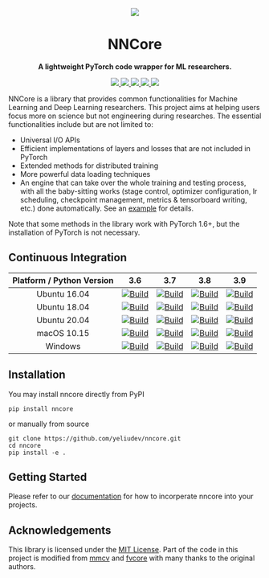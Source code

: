 <p align="center">
  <img src="https://raw.githubusercontent.com/yeliudev/nncore/main/.github/nncore-logo.svg">
</p>

<h1 align="center">NNCore</h1>

<p align="center">
  <strong>A lightweight PyTorch code wrapper for ML researchers.</strong>
</p>

<p align="center">
  <a href="https://pypi.org/project/nncore">
    <img src="https://badgen.net/pypi/v/nncore?label=PyPI&icon=pypi&cache=600">
  </a>
  <a href="https://github.com/yeliudev/nncore/blob/main/LICENSE">
    <img src="https://badgen.net/github/license/yeliudev/nncore?label=License&cache=600">
  </a>
  <a href="https://coveralls.io/github/yeliudev/nncore?branch=main">
    <img src="https://badgen.net/coveralls/c/github/yeliudev/nncore/main?label=Coverage&cache=600">
  </a>
  <a href="https://gitter.im/nncore-dev/community?utm_source=share-link&utm_medium=link&utm_campaign=share-link">
    <img src="https://badgen.net/badge/Chat/on%20gitter/cyan?icon=gitter&cache=600">
  </a>
  <a href="https://www.codacy.com/gh/yeliudev/nncore/dashboard?utm_source=github.com&amp;utm_medium=referral&amp;utm_content=yeliudev/nncore&amp;utm_campaign=Badge_Grade">
    <img src="https://badgen.net/codacy/grade/2a8a24217cfe4263bb6b02298706a237?label=Code%20Quality&icon=codacy&cache=600">
  </a>
</p>

NNCore is a library that provides common functionalities for Machine Learning and Deep Learning researchers. This project aims at helping users focus more on science but not engineering during researches. The essential functionalities include but are not limited to:

- Universal I/O APIs
- Efficient implementations of layers and losses that are not included in PyTorch
- Extended methods for distributed training
- More powerful data loading techniques
- An engine that can take over the whole training and testing process, with all the baby-sitting works (stage control, optimizer configuration, lr scheduling, checkpoint management, metrics & tensorboard writing, etc.) done automatically. See an [example](https://github.com/yeliudev/nncore/blob/main/examples/mnist.py) for details.

Note that some methods in the library work with PyTorch 1.6+, but the installation of PyTorch is not necessary.

## Continuous Integration

| Platform / Python Version | 3.6 | 3.7 | 3.8 | 3.9 |
| :-: | :-: | :-: | :-: | :-: |
| Ubuntu 16.04 | [![Build](https://badgen.net/runkit/yeliudev/nncore-badge/0?icon=github&cache=600)][link] | [![Build](https://badgen.net/runkit/yeliudev/nncore-badge/1?icon=github&cache=600)][link] | [![Build](https://badgen.net/runkit/yeliudev/nncore-badge/2?icon=github&cache=600)][link] | [![Build](https://badgen.net/runkit/yeliudev/nncore-badge/3?icon=github&cache=600)][link] |
| Ubuntu 18.04 | [![Build](https://badgen.net/runkit/yeliudev/nncore-badge/4?icon=github&cache=600)][link] | [![Build](https://badgen.net/runkit/yeliudev/nncore-badge/5?icon=github&cache=600)][link] | [![Build](https://badgen.net/runkit/yeliudev/nncore-badge/6?icon=github&cache=600)][link] | [![Build](https://badgen.net/runkit/yeliudev/nncore-badge/7?icon=github&cache=600)][link] |
| Ubuntu 20.04 | [![Build](https://badgen.net/runkit/yeliudev/nncore-badge/8?icon=github&cache=600)][link] | [![Build](https://badgen.net/runkit/yeliudev/nncore-badge/9?icon=github&cache=600)][link] | [![Build](https://badgen.net/runkit/yeliudev/nncore-badge/10?icon=github&cache=600)][link] | [![Build](https://badgen.net/runkit/yeliudev/nncore-badge/11?icon=github&cache=600)][link] |
| macOS 10.15 | [![Build](https://badgen.net/runkit/yeliudev/nncore-badge/12?icon=github&cache=600)][link] | [![Build](https://badgen.net/runkit/yeliudev/nncore-badge/13?icon=github&cache=600)][link] | [![Build](https://badgen.net/runkit/yeliudev/nncore-badge/14?icon=github&cache=600)][link] | [![Build](https://badgen.net/runkit/yeliudev/nncore-badge/15?icon=github&cache=600)][link] |
| Windows | [![Build](https://badgen.net/runkit/yeliudev/nncore-badge/16?icon=github&cache=600)][link] | [![Build](https://badgen.net/runkit/yeliudev/nncore-badge/17?icon=github&cache=600)][link] | [![Build](https://badgen.net/runkit/yeliudev/nncore-badge/18?icon=github&cache=600)][link] | [![Build](https://badgen.net/runkit/yeliudev/nncore-badge/19?icon=github&cache=600)][link] |

## Installation

You may install nncore directly from PyPI

```
pip install nncore
```

or manually from source

```
git clone https://github.com/yeliudev/nncore.git
cd nncore
pip install -e .
```

## Getting Started

Please refer to our [documentation](https://nncore.readthedocs.io/) for how to incorperate nncore into your projects.

## Acknowledgements

This library is licensed under the [MIT License](https://github.com/yeliudev/nncore/blob/main/LICENSE). Part of the code in this project is modified from [mmcv](https://github.com/open-mmlab/mmcv) and [fvcore](https://github.com/facebookresearch/fvcore) with many thanks to the original authors.

[link]: https://github.com/yeliudev/nncore/actions/workflows/build.yml
